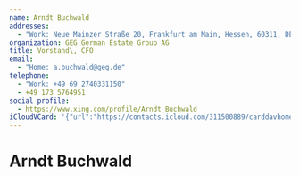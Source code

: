 ```yaml
---
name: Arndt Buchwald
addresses:
  - "Work: Neue Mainzer Straße 20, Frankfurt am Main, Hessen, 60311, DE"
organization: GEG German Estate Group AG
title: Vorstand\, CFO
email:
  - "Home: a.buchwald@geg.de"
telephone:
  - "Work: +49 69 2740331150"
  - +49 173 5764951
social profile:
  - https://www.xing.com/profile/Arndt_Buchwald
iCloudVCard: '{"url":"https://contacts.icloud.com/311500889/carddavhome/card/MDNkNzViYTItNzZhZi00OTRhLWFlMmItZWM3YTczNTk0OTQy.vcf","etag":"\"kmfhbmp9\"","data":"BEGIN:VCARD\r\nVERSION:3.0\r\nFN:\r\nN:Buchwald;Arndt;;;\r\nUID:03d75ba2-76af-494a-ae2b-ec7a73594942\r\nADR;TYPE=WORK:;;Neue Mainzer Straße 20;Frankfurt am Main;Hessen;60311;DE;\r\nitem2.X-ABLABEL:xing.com\r\nPRODID:-//Apple Inc.//iCloud Web Address Book 17B55//EN\r\nREV:2025-04-03T22:15:08Z\r\nORG:GEG German Estate Group AG;\r\nTITLE:Vorstand\\, CFO\r\nEMAIL;TYPE=HOME:a.buchwald@geg.de\r\nTEL;TYPE=WORK:+49 69 2740331150\r\nTEL;TYPE=CELL:+49 173 5764951\r\n;VALUE=uri:https://gateway.icloud.com/contacts/311500889/ck/card/0759a79fa1\r\n 4e4cc5a17a18f50c45077c\r\nitem1.X-ABADR:de\r\nitem2.X-SOCIALPROFILE:https://www.xing.com/profile/Arndt_Buchwald\r\nEND:VCARD"}'
---
```

# Arndt Buchwald